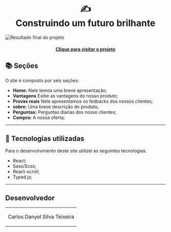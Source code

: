 <h1 align="center">
  ✍<br>Construindo um futuro brilhante
</h1>

![Resultado final do projeto](./src/assets/PaginaDeVendas.png)

<h4 align="center"><a href="https://pagina-de-vendas-ebook-carlosdanyel.vercel.app/">Clique para visitar o projeto</a></h4>

## 📚 Seções

O site é composto por seis seções:

- **Home:** Nele temos uma breve apresentação;
- **Vantagens** Exibe as vantagens do nosso produto;
- **Provas reais** Nele apresentamos os fedbacks dos nossos clientes;
- **sobre:** Uma breve descrição do produto;
- **Perguntas:** Perguntas diarias dos nosso clientes;
- **Compra:** A nossa oferta;

---

## 💼 Tecnologias utilizadas

Para o desenvolvimento deste site utilizei as seguintes tecnologias:

- React;
- Sass/Scss;
- React-scroll;  
- Typed.js;
---

<h2>Desenvolvedor</h2>

<table>
  <tr>
    <td align="center">
      <p>Carlos Danyel Silva Teixeira</p>
    </td>
  </tr>
</table>

